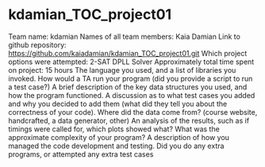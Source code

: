 # kdamian_TOC_project01

Team name: kdamian
Names of all team members: Kaia Damian
Link to github repository: https://github.com/kaiadamian/kdamian_TOC_project01.git
Which project options were attempted: 2-SAT DPLL Solver 
Approximately total time spent on project: 15 hours 
The language you used, and a list of libraries you invoked.
How would a TA run your program (did you provide a script to run a test case?)
A brief description of the key data structures you used, and how the program functioned.
A discussion as to what test cases you added and why you decided to add them (what did they tell you about the correctness of your code). Where did the data come from? (course website, handcrafted, a data generator, other)
An analysis of the results, such as if timings were called for, which plots showed what? What was the approximate complexity of your program?
A description of how you managed the code development and testing.
Did you do any extra programs, or attempted any extra test cases

